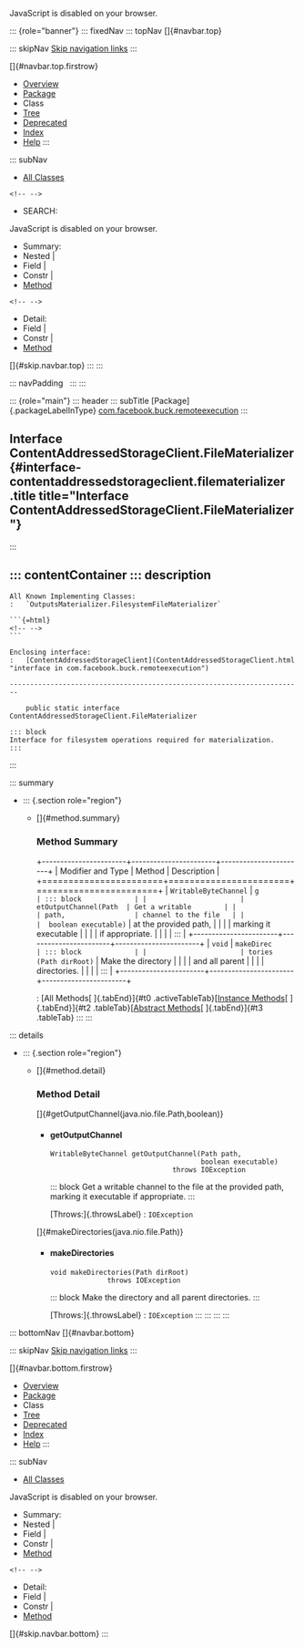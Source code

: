 <div>

JavaScript is disabled on your browser.

</div>

::: {role="banner"}
::: fixedNav
::: topNav
[]{#navbar.top}

::: skipNav
[Skip navigation links](#skip.navbar.top "Skip navigation links")
:::

[]{#navbar.top.firstrow}

-   [Overview](../../../../index.html)
-   [Package](package-summary.html)
-   Class
-   [Tree](package-tree.html)
-   [Deprecated](../../../../deprecated-list.html)
-   [Index](../../../../index-all.html)
-   [Help](../../../../help-doc.html)
:::

::: subNav
-   [All Classes](../../../../allclasses.html)

```{=html}
<!-- -->
```
-   SEARCH:

<div>

<div>

JavaScript is disabled on your browser.

</div>

</div>

<div>

-   Summary: 
-   Nested \| 
-   Field \| 
-   Constr \| 
-   [Method](#method.summary)

```{=html}
<!-- -->
```
-   Detail: 
-   Field \| 
-   Constr \| 
-   [Method](#method.detail)

</div>

[]{#skip.navbar.top}
:::
:::

::: navPadding
 
:::
:::

::: {role="main"}
::: header
::: subTitle
[Package]{.packageLabelInType} [com.facebook.buck.remoteexecution](package-summary.html)
:::

## Interface ContentAddressedStorageClient.FileMaterializer {#interface-contentaddressedstorageclient.filematerializer .title title="Interface ContentAddressedStorageClient.FileMaterializer"}
:::

::: contentContainer
::: description
-   

    All Known Implementing Classes:
    :   `OutputsMaterializer.FilesystemFileMaterializer`

    ```{=html}
    <!-- -->
    ```

    Enclosing interface:
    :   [ContentAddressedStorageClient](ContentAddressedStorageClient.html "interface in com.facebook.buck.remoteexecution")

    ------------------------------------------------------------------------

        public static interface ContentAddressedStorageClient.FileMaterializer

    ::: block
    Interface for filesystem operations required for materialization.
    :::
:::

::: summary
-   ::: {.section role="region"}
    -   []{#method.summary}

        ### Method Summary

        +-----------------------+-----------------------+-----------------------+
        | Modifier and Type     | Method                | Description           |
        +=======================+=======================+=======================+
        | `WritableByteChannel` | `g                    | ::: block             |
        |                       | etOutputChannel​(Path  | Get a writable        |
        |                       | path,                 | channel to the file   |
        |                       |  boolean executable)` | at the provided path, |
        |                       |                       | marking it executable |
        |                       |                       | if appropriate.       |
        |                       |                       | :::                   |
        +-----------------------+-----------------------+-----------------------+
        | `void`                | `makeDirec            | ::: block             |
        |                       | tories​(Path dirRoot)` | Make the directory    |
        |                       |                       | and all parent        |
        |                       |                       | directories.          |
        |                       |                       | :::                   |
        +-----------------------+-----------------------+-----------------------+

        : [All Methods[ ]{.tabEnd}]{#t0 .activeTableTab}[[Instance
        Methods](javascript:show(2);)[ ]{.tabEnd}]{#t2
        .tableTab}[[Abstract
        Methods](javascript:show(4);)[ ]{.tabEnd}]{#t3 .tableTab}
    :::
:::

::: details
-   ::: {.section role="region"}
    -   []{#method.detail}

        ### Method Detail

        []{#getOutputChannel(java.nio.file.Path,boolean)}

        -   #### getOutputChannel

            ``` methodSignature
            WritableByteChannel getOutputChannel​(Path path,
                                                 boolean executable)
                                          throws IOException
            ```

            ::: block
            Get a writable channel to the file at the provided path,
            marking it executable if appropriate.
            :::

            [Throws:]{.throwsLabel}
            :   `IOException`

        []{#makeDirectories(java.nio.file.Path)}

        -   #### makeDirectories

            ``` methodSignature
            void makeDirectories​(Path dirRoot)
                          throws IOException
            ```

            ::: block
            Make the directory and all parent directories.
            :::

            [Throws:]{.throwsLabel}
            :   `IOException`
    :::
:::
:::
:::

::: bottomNav
[]{#navbar.bottom}

::: skipNav
[Skip navigation links](#skip.navbar.bottom "Skip navigation links")
:::

[]{#navbar.bottom.firstrow}

-   [Overview](../../../../index.html)
-   [Package](package-summary.html)
-   Class
-   [Tree](package-tree.html)
-   [Deprecated](../../../../deprecated-list.html)
-   [Index](../../../../index-all.html)
-   [Help](../../../../help-doc.html)
:::

::: subNav
-   [All Classes](../../../../allclasses.html)

<div>

<div>

JavaScript is disabled on your browser.

</div>

</div>

<div>

-   Summary: 
-   Nested \| 
-   Field \| 
-   Constr \| 
-   [Method](#method.summary)

```{=html}
<!-- -->
```
-   Detail: 
-   Field \| 
-   Constr \| 
-   [Method](#method.detail)

</div>

[]{#skip.navbar.bottom}
:::
